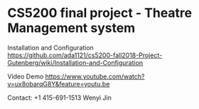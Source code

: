 # CS5200 final project - Theatre Management system

Installation and Configuration  
https://github.com/ada1121/cs5200-fall2018-Project-Gutenberg/wiki/Installation-and-Configuration

Video Demo
https://www.youtube.com/watch?v=ux8obarqG8Y&feature=youtu.be

Contact: +1 415-691-1513 Wenyi Jin   
